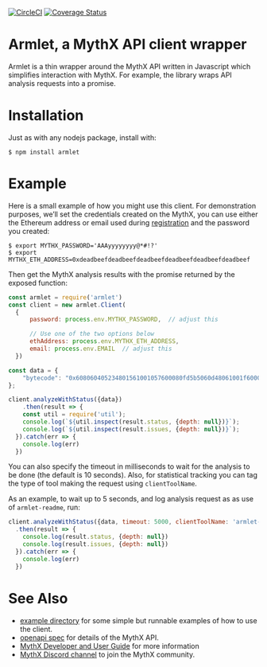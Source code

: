 [![CircleCI](https://circleci.com/gh/ConsenSys/armlet.svg?style=svg)](https://circleci.com/gh/ConsenSys/armlet)
[![Coverage Status](https://coveralls.io/repos/github/ConsenSys/armlet/badge.svg?branch=master)](https://coveralls.io/github/ConsenSys/armlet?branch=master)

# Armlet, a MythX API client wrapper

Armlet is a thin wrapper around the MythX API written in Javascript
which simplifies interaction with MythX. For example, the library
wraps API analysis requests into a promise.

# Installation

Just as with any nodejs package, install with:

```
$ npm install armlet
```

# Example

Here is a small example of how you might use this client. For
demonstration purposes, we’ll set the credentials created on the
MythX, you can use either the Ethereum address or email used during
[registration](https://docs.mythx.io/en/latest/main/getting-started.html#how-do-i-sign-up)
and the password you created:


```console
$ export MYTHX_PASSWORD='AAAyyyyyyyy@*#!?'
$ export MYTHX_ETH_ADDRESS=0xdeadbeefdeadbeefdeadbeefdeadbeefdeadbeefdeadbeef
```

Then get the MythX analysis results with the promise returned by
the exposed function:

```javascript
const armlet = require('armlet')
const client = new armlet.Client(
  {
      password: process.env.MYTHX_PASSWORD,  // adjust this

      // Use one of the two options below
      ethAddress: process.env.MYTHX_ETH_ADDRESS,
      email: process.env.EMAIL  // adjust this
  })

const data = {
    "bytecode": "0x608060405234801561001057600080fd5b5060d48061001f6000396000f3fe608060405260043610603f576000357c0100000000000000000000000000000000000000000000000000000000900463ffffffff16806338d94193146044575b600080fd5b348015604f57600080fd5b50607960048036036020811015606457600080fd5b8101908080359060200190929190505050608f565b6040518082815260200191505060405180910390f35b600081600881101515609d57fe5b01600091509050548156fea165627a7a723058206f554b09240c9771a583534d72575fcfb4623ab4df3ddc139442047795fd383b0029",
};

client.analyzeWithStatus({data})
    .then(result => {
	const util = require('util');
	console.log(`${util.inspect(result.status, {depth: null})}`);
	console.log(`${util.inspect(result.issues, {depth: null})}`);
  }).catch(err => {
    console.log(err)
  })
```
You can also specify the timeout in milliseconds to wait for the analysis to be
done (the default is 10 seconds). Also, for statistical tracking you can tag the type of tool making the request using `clientToolName`.


As an example, to wait up to 5 seconds, and log analysis request as as use of `armlet-readme`, run:

```javascript
client.analyzeWithStatus({data, timeout: 5000, clientToolName: 'armlet-readme'})
  .then(result => {
    console.log(result.status, {depth: null})
    console.log(result.issues, {depth: null})
  }).catch(err => {
    console.log(err)
  })
```

# See Also

* [example directory](https://github.com/ConsenSys/armlet/tree/master/example)
for some simple but runnable examples of how to use the client.
* [openapi spec](https://api.mythx.io/v1/openapi) for details of the MythX API.
* [MythX Developer and User Guide](https://docs.mythx.io) for more information
* [MythX Discord channel](https://discord.gg/kktn8Wt) to join the MythX community.

